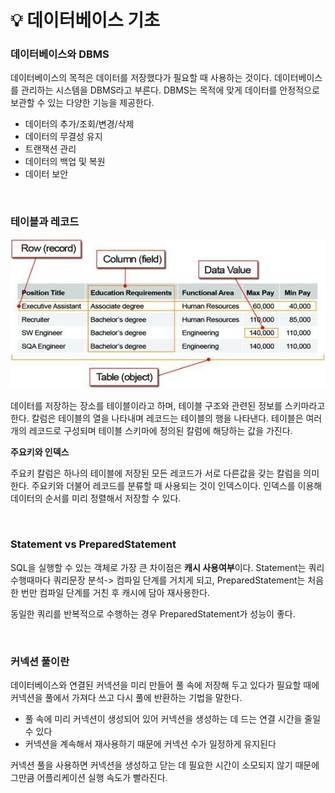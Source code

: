 # 💡 **데이터베이스 기초**

### **데이터베이스와 DBMS**

데이터베이스의 목적은 데이터를 저장했다가 필요할 때 사용하는 것이다. 데이터베이스를 관리하는 시스템을 DBMS라고 부른다. DBMS는
목적에 맞게 데이터를 안정적으로 보관할 수 있는 다양한 기능을 제공한다.

- 데이터의 추가/조회/변경/삭제
- 데이터의 무결성 유지
- 트랜잭션 관리
- 데이터의 백업 및 복원
- 데이터 보안

<br>

### **테이블과 레코드**

![img](https://github.com/dilmah0203/TIL/blob/main/Image/Table.png)

데이터를 저장하는 장소를 테이블이라고 하며, 테이블 구조와 관련된 정보를 스키마라고 한다. 칼럼은 테이블의 열을 나타내며 레코드는 테이블의 행을 나타낸다. 테이블은 여러개의 레코드로 구성되며 테이블 스키마에 정의된 칼럼에 해당하는 값을 가진다.

**주요키와 인덱스**

주요키 칼럼은 하나의 테이블에 저장된 모든 레코드가 서로 다른값을 갖는 칼럼을 의미한다. 주요키와 더불어 레코드를 분류할 때 사용되는 것이 인덱스이다. 인덱스를 이용해 데이터의 순서를 미리 정렬해서 저장할 수 있다.

<br>

### **Statement vs PreparedStatement**

SQL을 실행할 수 있는 객체로 가장 큰 차이점은 **캐시 사용여부**이다. Statement는 쿼리 수행때마다 쿼리문장 분석-> 컴파일 단계를 거치게 되고, PreparedStatement는 처음 한 번만 컴파일 단계를 거친 후 캐시에 담아 재사용한다. 

동일한 쿼리를 반복적으로 수행하는 경우 PreparedStatement가 성능이 좋다.

<br>

### **커넥션 풀이란**

데이터베이스와 연결된 커넥션을 미리 만들어 풀 속에 저장해 두고 있다가 필요할 때에 커넥션을 풀에서 가져다 쓰고 다시 풀에 반환하는 기법을 말한다.

- 풀 속에 미리 커넥션이 생성되어 있어 커넥션을 생성하는 데 드는 연결 시간을 줄일 수 있다
- 커넥션을 계속해서 재사용하기 때문에 커넥션 수가 일정하게 유지된다

커넥션 풀을 사용하면 커넥션을 생성하고 닫는 데 필요한 시간이 소모되지 않기 때문에 그만큼 어플리케이션 실행 속도가 빨라진다. 
